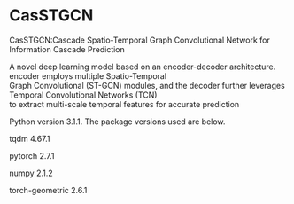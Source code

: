 CasSTGCN
==== 
CasSTGCN:Cascade Spatio-Temporal Graph Convolutional Network for Information Cascade Prediction  

A novel deep learning model based on an encoder-decoder architecture. encoder employs multiple Spatio-Temporal  
Graph Convolutional (ST-GCN) modules, and the decoder further leverages Temporal Convolutional Networks (TCN)  
to extract multi-scale temporal features for accurate prediction  

Python version 3.1.1. The package versions used are below.  

tqdm 4.67.1  

pytorch 2.7.1

numpy 2.1.2

torch-geometric 2.6.1
